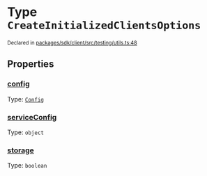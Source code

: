 # Type `CreateInitializedClientsOptions`
<sub>Declared in [packages/sdk/client/src/testing/utils.ts:48](https://github.com/dxos/dxos/blob/c996a34fe/packages/sdk/client/src/testing/utils.ts#L48)</sub>




## Properties
### [config](https://github.com/dxos/dxos/blob/c996a34fe/packages/sdk/client/src/testing/utils.ts#L49)
Type: <code>[Config](/api/@dxos/client/classes/Config)</code>




### [serviceConfig](https://github.com/dxos/dxos/blob/c996a34fe/packages/sdk/client/src/testing/utils.ts#L51)
Type: <code>object</code>




### [storage](https://github.com/dxos/dxos/blob/c996a34fe/packages/sdk/client/src/testing/utils.ts#L50)
Type: <code>boolean</code>





